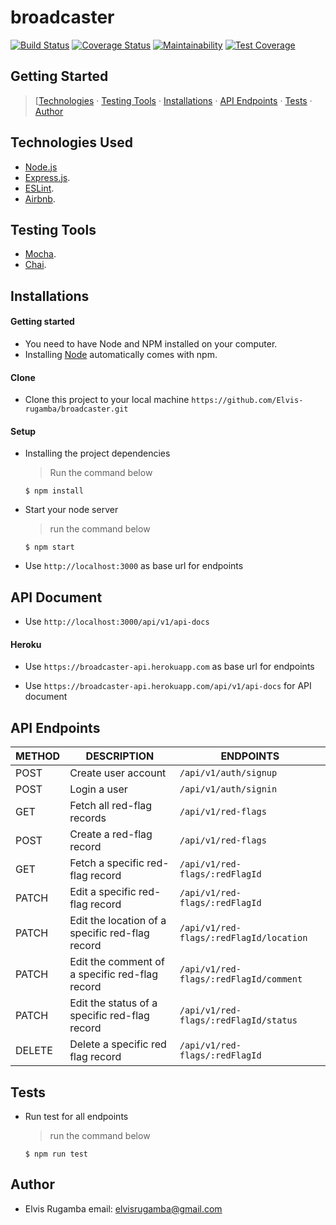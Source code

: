 # broadcaster

[![Build Status](https://travis-ci.org/Elvis-rugamba/broadcaster.svg?branch=integrate-travis-ci)](https://travis-ci.org/Elvis-rugamba/broadcaster)
[![Coverage Status](https://coveralls.io/repos/github/Elvis-rugamba/broadcaster/badge.svg?branch=integrate-coveralls)](https://coveralls.io/github/Elvis-rugamba/broadcaster?branch=integrate-coveralls)
[![Maintainability](https://api.codeclimate.com/v1/badges/83a178d27820916e60c8/maintainability)](https://codeclimate.com/github/Elvis-rugamba/broadcaster/maintainability)
[![Test Coverage](https://api.codeclimate.com/v1/badges/83a178d27820916e60c8/test_coverage)](https://codeclimate.com/github/Elvis-rugamba/broadcaster/test_coverage)


## Getting Started

> [[Technologies](#technologies-used) &middot; [Testing Tools](#testing-tools) &middot; [Installations](#installations) &middot; [API Endpoints](#api-endpoints) &middot; [Tests](#tests) &middot; [Author](#author)


## Technologies Used

[node]: (https://nodejs.org)

- [Node.js](node)
- [Express.js](https://expressjs.com).
- [ESLint](https://eslint.org/).
- [Airbnb](https://www.npmjs.com/package/eslint-config-airbnb).

## Testing Tools

- [Mocha](https://mochajs.org/).
- [Chai](https://chaijs.com).

## Installations

#### Getting started

- You need to have Node and NPM installed on your computer.
- Installing [Node](node) automatically comes with npm.

#### Clone

- Clone this project to your local machine `https://github.com/Elvis-rugamba/broadcaster.git`

#### Setup

- Installing the project dependencies
  > Run the command below
  ```shell
  $ npm install
  ```
- Start your node server
  > run the command below
  ```shell
  $ npm start
  ```
- Use `http://localhost:3000` as base url for endpoints

## API Document

- Use `http://localhost:3000/api/v1/api-docs`

#### Heroku

- Use `https://broadcaster-api.herokuapp.com` as base url for endpoints

- Use `https://broadcaster-api.herokuapp.com/api/v1/api-docs` for API document

## API Endpoints

| METHOD | DESCRIPTION                                     | ENDPOINTS                                  |
| ------ | ----------------------------------------------- | ------------------------------------------ |
| POST   | Create user account                             | `/api/v1/auth/signup`                      |
| POST   | Login a user                                    | `/api/v1/auth/signin`                      |
| GET    | Fetch all ​red-flag ​records                      | `/api/v1/red-flags`                        |
| POST   | Create a red-flag ​record                        | `/api/v1/red-flags`                        |
| GET    | Fetch a specific ​red-flag ​record                | `/api/v1/red-flags/:redFlagId`             |
| PATCH  | Edit a specific red-flag record                 | `/api/v1/red-flags/:redFlagId`             |
| PATCH  | Edit the location of a specific red-flag record | `/api/v1/red-flags/:redFlagId/location`    |
| PATCH  | Edit the comment of a specific red-flag record  | `/api/v1/red-flags/:redFlagId/comment`     |
| PATCH  | Edit the status of a specific red-flag record   | `/api/v1/red-flags/:redFlagId/status`      |
| DELETE | Delete a specific red flag record               | `/api/v1/red-flags/:redFlagId`             |


## Tests

- Run test for all endpoints
  > run the command below
  ```shell
  $ npm run test
  ```


## Author

- Elvis Rugamba
   email: elvisrugamba@gmail.com  
